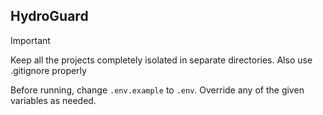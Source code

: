 ## HydroGuard

> [!IMPORTANT]
> Keep all the projects completely isolated in separate directories. Also use .gitignore properly

Before running, change `.env.example` to `.env`. Override any of the given variables as needed.
